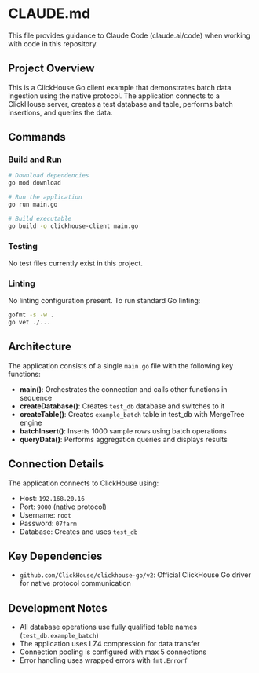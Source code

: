 # CLAUDE.md

This file provides guidance to Claude Code (claude.ai/code) when working with code in this repository.

## Project Overview

This is a ClickHouse Go client example that demonstrates batch data ingestion using the native protocol. The application connects to a ClickHouse server, creates a test database and table, performs batch insertions, and queries the data.

## Commands

### Build and Run
```bash
# Download dependencies
go mod download

# Run the application
go run main.go

# Build executable
go build -o clickhouse-client main.go
```

### Testing
No test files currently exist in this project.

### Linting
No linting configuration present. To run standard Go linting:
```bash
gofmt -s -w .
go vet ./...
```

## Architecture

The application consists of a single `main.go` file with the following key functions:

- **main()**: Orchestrates the connection and calls other functions in sequence
- **createDatabase()**: Creates `test_db` database and switches to it
- **createTable()**: Creates `example_batch` table in test_db with MergeTree engine
- **batchInsert()**: Inserts 1000 sample rows using batch operations
- **queryData()**: Performs aggregation queries and displays results

## Connection Details

The application connects to ClickHouse using:
- Host: `192.168.20.16`
- Port: `9000` (native protocol)
- Username: `root`
- Password: `07farm`
- Database: Creates and uses `test_db`

## Key Dependencies

- `github.com/ClickHouse/clickhouse-go/v2`: Official ClickHouse Go driver for native protocol communication

## Development Notes

- All database operations use fully qualified table names (`test_db.example_batch`)
- The application uses LZ4 compression for data transfer
- Connection pooling is configured with max 5 connections
- Error handling uses wrapped errors with `fmt.Errorf`
